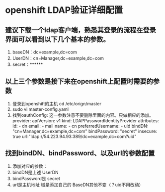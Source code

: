 # openshift LDAP验证详细配置

## 建议下载一个ldap客户端，熟悉其登录的流程在登录界面可以看到以下几个基本的参数。
1. baseDN：dc=example,dc=com
2. UserDN：cn=Manager,dc=example,dc=com
3. secret：******

## 以上三个参数是接下来在openshift上配置时需要的参数
1. 登录到openshift的主机 cd /etc/orign/master
2. sudo vi master-config.yaml
3. 找到oauthConfig: 这一参数注意不要删除里面的内容。只做相应的添加。
       provider:
         apiVersion: v1
         kind: LDAPPasswordIdentityProvider
         attributes:
           id:
           - dn
           email:
           - mail
           name:
           - cn
           preferredUsername:
           - uid
         bindDN: "cn=Manager,dc=example,dc=com"
         bindPassword: "secret"
         insecure: true
         url:"ldap://54.223.94.93:389/dc=example,dc=com?uid"

## 找到bindDN、bindPassword、以及url的参数配置
1. 添加对应的参数：
2. bindDN是上述 UserDN
3. bindPassword是 secret
4. url是主机地址 域是添加自己的 BaseDN其他不变（？uid不用改动）
             